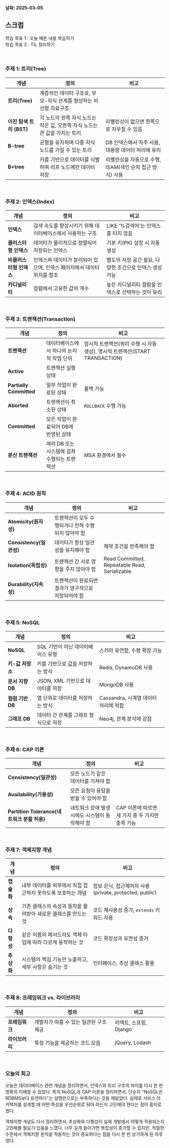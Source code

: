 #### 날짜: 2025-03-05

## 스크럼

학습 목표 1 : 오늘 배운 내용 복습하기  
학습 목표 2 : TIL 정리하기  

⠀  

### 주제 1: 트리(Tree)

| 개념 | 정의 | 비고 |
| --- | --- | --- |
| **트리(Tree)** | 계층적인 데이터 구조로, 부모-자식 관계를 형성하는 비선형 자료구조 |  |
| **이진 탐색 트리 (BST)** | 각 노드의 왼쪽 자식 노드는 작은 값, 오른쪽 자식 노드는 큰 값을 가지는 트리 | 리밸런싱이 없으면 한쪽으로 치우칠 수 있음 |
| **B-tree** | 균형을 유지하며 다중 자식 노드를 가질 수 있는 트리 | DB 인덱스에서 자주 사용, 대용량 데이터 처리에 유리 |
| **B+tree** | 키를 기반으로 데이터를 식별하며 리프 노드에만 데이터 저장 | 리밸런싱을 자동으로 수행, ISAM(색인 순차 접근 방식) 사용 |

⠀  

### 주제 2: 인덱스(Index)

| 개념 | 정의 | 비고 |
| --- | --- | --- |
| **인덱스** | 검색 속도를 향상시키기 위해 데이터베이스에서 사용하는 구조 | LIKE '%검색어'는 인덱스를 타지 않음 |
| **클러스터형 인덱스** | 데이터가 물리적으로 정렬되어 저장되는 인덱스 | 기본 키(PK) 설정 시 자동 생성 |
| **비클러스터형 인덱스** | 인덱스와 데이터가 분리되어 있으며, 인덱스 페이지에서 데이터 위치를 참조 | 별도의 저장 공간 필요, 다양한 조건으로 인덱스 생성 가능 |
| **카디널리티** | 컬럼에서 고유한 값의 개수 | 높은 카디널리티 컬럼을 인덱스로 선택하는 것이 유리 |

⠀  

### 주제 3: 트랜잭션(Transaction)

| 개념 | 정의 | 비고 |
| --- | --- | --- |
| **트랜잭션** | 데이터베이스에서 하나의 논리적 작업 단위 | 암시적 트랜잭션(쿼리 수행 시 자동 생성), 명시적 트랜잭션(START TRANSACTION) |
| **Active** | 트랜잭션 실행 상태 |  |
| **Partially Committed** | 일부 작업이 완료된 상태 | 롤백 가능 |
| **Aborted** | 트랜잭션이 취소된 상태 | `ROLLBACK` 수행 가능 |
| **Committed** | 모든 작업이 완료되어 DB에 반영된 상태 |  |
| **분산 트랜잭션** | 여러 DB 또는 시스템에 걸쳐 수행되는 트랜잭션 | MSA 환경에서 필수 |

⠀  

### 주제 4: ACID 원칙

| 개념 | 정의 | 비고 |
| --- | --- | --- |
| **Atomicity(원자성)** | 트랜잭션이 모두 수행되거나 전혀 수행되지 않아야 함 |  |
| **Consistency(일관성)** | 데이터가 항상 일관성을 유지해야 함 | 제약 조건을 만족해야 함 |
| **Isolation(독립성)** | 트랜잭션 간 서로 영향을 주지 않아야 함 | Read Committed, Repeatable Read, Serializable |
| **Durability(지속성)** | 트랜잭션이 완료되면 결과가 영구적으로 저장되어야 함 |  |

⠀  

### 주제 5: NoSQL

| 개념 | 정의 | 비고 |
| --- | --- | --- |
| **NoSQL** | SQL 기반이 아닌 데이터베이스 유형 | 스키마 유연함, 수평 확장 가능 |
| **키-값 저장소** | 키를 기반으로 값을 저장하는 방식 | Redis, DynamoDB 사용 |
| **문서 지향 DB** | JSON, XML 기반으로 데이터를 저장 | MongoDB 사용 |
| **컬럼 기반 DB** | 열 단위로 데이터를 저장하는 방식 | Cassandra, 시계열 데이터 처리에 적합 |
| **그래프 DB** | 데이터 간 관계를 그래프 형식으로 저장 | Neo4j, 관계 분석에 강점 |

⠀  

### 주제 6: CAP 이론

| 개념 | 정의 | 비고 |
| --- | --- | --- |
| **Consistency(일관성)** | 모든 노드가 같은 데이터를 가져야 함 |  |
| **Availability(가용성)** | 모든 요청이 응답을 받을 수 있어야 함 |  |
| **Partition Tolerance(네트워크 분할 허용)** | 네트워크 장애 발생 시에도 시스템이 동작해야 함 | CAP 이론에 따르면 세 가지 중 두 가지만 충족 가능 |

⠀  

### 주제 7: 객체지향 개념

| 개념 | 정의 | 비고 |
| --- | --- | --- |
| **캡슐화** | 내부 데이터를 외부에서 직접 접근하지 못하도록 보호하는 개념 | 정보 은닉, 접근제어자 사용 (private, protected, public) |
| **상속** | 기존 클래스의 속성과 동작을 물려받아 새로운 클래스를 만드는 것 | 코드 재사용성 증가, `extends` 키워드 사용 |
| **다형성** | 같은 이름의 메서드라도 객체 타입에 따라 다르게 동작하는 것 | 코드 확장성과 유연성 증가 |
| **추상화** | 시스템의 핵심 기능만 노출하고, 세부 사항은 숨기는 것 | 인터페이스, 추상 클래스 활용 |

⠀  

### 주제 8: 프레임워크 vs. 라이브러리

| 개념 | 정의 | 비고 |
| --- | --- | --- |
| **프레임워크** | 개발자가 따를 수 있는 일관된 구조 제공 | 리액트, 스프링, Django |
| **라이브러리** | 특정 기능을 제공하는 코드 모음 | jQuery, Lodash |

⠀  

### 오늘의 회고

오늘은 데이터베이스 관련 개념을 정리하면서, 인덱스와 트리 구조의 차이를 다시 한 번 명확히 이해할 수 있었다. 특히 NoSQL과 CAP 이론을 정리하면서, 단순히 "NoSQL은 RDBMS보다 유연하다"는 설명만으로는 부족하다는 것을 깨달았다. 실제로 서비스 아키텍처를 설계할 때 어떤 특성을 우선순위로 둬야 하는지 고민해야 한다는 점이 흥미로웠다.

객체지향 개념도 다시 정리하면서, 추상화와 다형성이 실제 개발에서 어떻게 적용되는지 고민해볼 필요가 있음을 느꼈다. 너무 깊게 들어가면 복잡성이 증가할 수 있지만, 적절한 수준에서 객체지향 원칙을 적용하는 것이 중요하다는 점을 다시 한 번 상기하게 된 하루였다.

